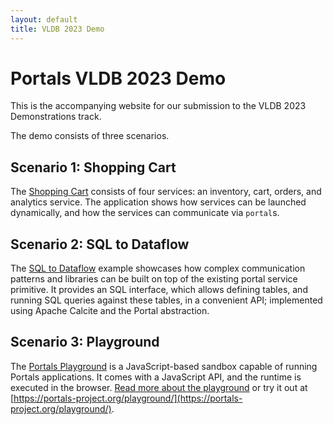 ```yaml
---
layout: default
title: VLDB 2023 Demo
---
```


# Portals VLDB 2023 Demo

This is the accompanying website for our submission to the VLDB 2023 Demonstrations track. 

The demo consists of three scenarios.

## **Scenario 1: Shopping Cart** 
The [Shopping Cart](shoppingcart) consists of four services: an inventory, cart, orders, and analytics service. The application shows how services can be launched dynamically, and how the services can communicate via `portal`s.

## **Scenario 2: SQL to Dataflow**
The [SQL to Dataflow](sql-to-dataflow) example showcases how complex communication patterns and libraries can be built on top of the existing portal service primitive. It provides an SQL interface, which allows defining tables, and running SQL queries against these tables, in a convenient API; implemented using Apache Calcite and the Portal abstraction.

## **Scenario 3: Playground** 

The [Portals Playground]({{page.baseurl}}/playground) is a JavaScript-based sandbox capable of running Portals applications. It comes with a JavaScript API, and the runtime is executed in the browser. [Read more about the playground]({{page.baseurl}}/playground) or try it out at [https://portals-project.org/playground/](https://portals-project.org/playground/).
